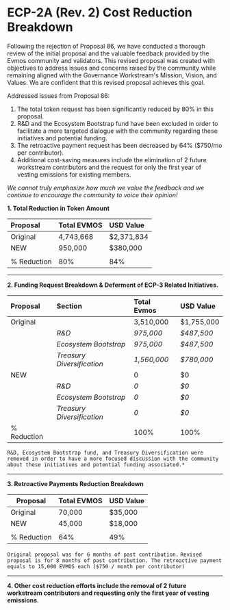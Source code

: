 # ECP-2A (Rev. 2) Cost Reduction Breakdown

Following the rejection of Proposal 86, we have conducted a thorough review of the initial proposal and the valuable feedback provided by the Evmos community and validators. This revised proposal was created with objectives to address issues and concerns raised by the community while remaining aligned with the Governance Workstream's Mission, Vision, and Values. We are confident that this revised proposal achieves this goal.

Addressed issues from Proposal 86:

1. The total token request has been significantly reduced by 80% in this proposal.
2. R&D and the Ecosystem Bootstrap fund have been excluded in order to facilitate a more targeted dialogue with the community regarding these initiatives and potential funding.
3. The retroactive payment request has been decreased by 64% ($750/mo per contributor).
4. Additional cost-saving measures include the elimination of 2 future workstream contributors and the request for only the first year of vesting emissions for existing members.

*We cannot truly emphasize how much we value the feedback and we continue to encourage the community to voice their opinion!*

**1. Total Reduction in Token Amount**

| Proposal    | Total EVMOS | USD Value  |
|:----------- |:----------- |:---------- |
| Original    | 4,743,668   | $2,371,834 |
| NEW         | 950,000     | $380,000   |
|             |             |            |
| % Reduction | 80%         | 84%        |


---

**2. Funding Request Breakdown & Deferment of ECP-3 Related Initiatives.** 


| Proposal    | Section                    | Total Evmos | USD Value  |
|:----------- |:-------------------------- |:----------- |:---------- |
| Original    |                            | 3,510,000   | $1,755,000 |
|             | *R&D*                      | *975,000*   | *$487,500* |
|             | *Ecosystem Bootstrap*      | *975,000*   | *$487,500* |
|             | *Treasury Diversification* | *1,560,000* | *$780,000* |
| NEW         |                            | 0           | $0         |
|             | *R&D*                      | *0*         | *$0*       |
|             | *Ecosystem Bootstrap*      | *0*         | *$0*       |
|             | *Treasury Diversification* | *0*         | *$0*       |
| % Reduction |                            | 100%        | 100%       |

`R&D, Ecosystem Bootstrap fund, and Treasury Diversification were removed in order to have a more focused discussion with the community about these initiatives and potential funding associated.*`
  
---

**3. Retroactive Payments Reduction Breakdown** 

| Proposal    | Total EVMOS | USD Value |
| ----------- | ----------- |:--------- |
| Original    | 70,000      | $35,000   |
| NEW         | 45,000      | $18,000   |
|             |             |           |
| % Reduction | 64%         | 49%       |

`Original proposal was for 6 months of past contribution.`
`Revised proposal is for 8 months of past contribution. The retroactive payment equals to 15,000 EVMOS each ($750 / month per contributor)`

---
**4. Other cost reduction efforts include the removal of 2 future workstream contributors and requesting only the first year of vesting emissions.**
